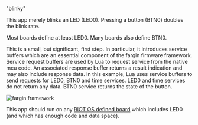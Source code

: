 
"blinky"

This app merely blinks an LED (LED0). Pressing a button (BTN0) doubles the
blink rate.

Most boards define at least LED0. Many boards also define BTN0.

This is a small, but significant, first step. In particular, it introduces
service buffers which are an essential component of the fargin firmware
framework. Service request buffers are used by Lua to request service from the
native mcu code. An associated response buffer returns a result indication and
may also include response data. In this example, Lua uses service buffers to
send requests for LED0, BTN0 and time services. LED0 and time services do not
return any data. BTN0 service returns the state of the button.

![fargin framework]()

This app should run on any
[RIOT OS defined board](https://github.com/RIOT-OS/RIOT/tree/master/boards)
which includes LED0 (and which has enough code and data space).

